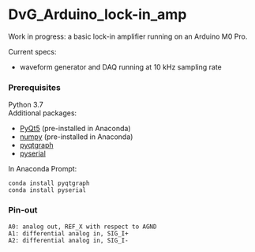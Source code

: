 # DvG_Arduino_lock-in_amp
Work in progress: a basic lock-in amplifier running on an Arduino M0 Pro.

Current specs:
- waveform generator and DAQ running at 10 kHz sampling rate

### Prerequisites
Python 3.7\
Additional packages:
- [PyQt5](https://www.riverbankcomputing.com/software/pyqt/intro) (pre-installed in Anaconda)
- [numpy](http://www.numpy.org/) (pre-installed in Anaconda)
- [pyqtgraph](http://www.pyqtgraph.org/documentation/)
- [pyserial](https://pythonhosted.org/pyserial/)

In Anaconda Prompt:
```
conda install pyqtgraph
conda install pyserial
```

### Pin-out
```
A0: analog out, REF_X with respect to AGND
A1: differential analog in, SIG_I+
A2: differential analog in, SIG_I-
```
